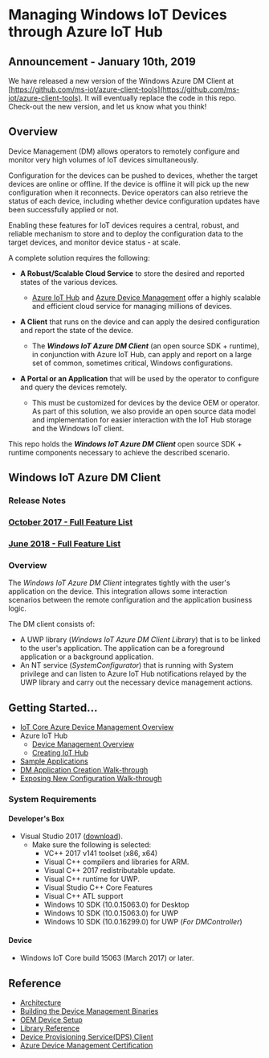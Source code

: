 # Managing Windows IoT Devices through Azure IoT Hub

## Announcement - January 10th, 2019

We have released a new version of the Windows Azure DM Client at [https://github.com/ms-iot/azure-client-tools](https://github.com/ms-iot/azure-client-tools). It will eventually replace the code in this repo. Check-out the new version, and let us know what you think!

## Overview

Device Management (DM) allows operators to remotely configure and monitor very high volumes of IoT devices simultaneously.

Configuration for the devices can be pushed to devices, whether the target devices are online or offline.  If the device is offline it will pick up the new configuration when it reconnects.  Device operators can also retrieve the status of each device, including whether device configuration updates have been successfully applied or not.

Enabling these features for IoT devices requires a central, robust, and reliable mechanism to store and to deploy the configuration data to the target devices, and monitor device status - at scale.

A complete solution requires the following:

- **A Robust/Scalable Cloud Service** to store the desired and reported states of the various devices.
  - [Azure IoT Hub](https://azure.microsoft.com/en-us/services/iot-hub/) and [Azure Device Management](https://docs.microsoft.com/en-us/azure/iot-hub/iot-hub-device-management-overview) offer a highly  scalable and efficient cloud service for managing millions of devices.

- **A Client** that runs on the device and can apply the desired configuration and report the state of the device.
  - The ***Windows IoT Azure DM Client*** (an open source SDK + runtime), in conjunction with Azure IoT Hub, can apply and report on a large set of common, sometimes critical, Windows configurations.

- **A Portal or an Application** that will be used by the operator to configure and query the devices remotely.
  - This must be customized for devices by the device OEM or operator.  As part of this solution, we also provide an open source data model and implementation for easier interaction with the IoT Hub storage and the Windows IoT client.

This repo holds the ***Windows IoT Azure DM Client*** open source SDK + runtime components necessary to achieve the described scenario.

## Windows IoT Azure DM Client

### Release Notes

### [October 2017 - Full Feature List](docs/release-notes-2017-10.md)

### [June 2018 - Full Feature List](docs/release-notes-2018-06.md)

### Overview

The *Windows IoT Azure DM Client* integrates tightly with the user's application on the device. This integration allows some interaction scenarios between the remote configuration and the application business logic.

The DM client consists of:

- A UWP library (*Windows IoT Azure DM Client Library*) that is to be linked to the user's application. The application can be a foreground application or a background application.
- An NT service (*SystemConfigurator*) that is running with System privilege and can listen to Azure IoT Hub notifications relayed by the UWP library and carry out the necessary device management actions.

## Getting Started...

- [IoT Core Azure Device Management Overview](https://blogs.windows.com/buildingapps/2017/04/07/managing-windows-iot-core-devices-azure-iot-hub/)
- Azure IoT Hub
  - [Device Management Overview](https://docs.microsoft.com/en-us/azure/iot-hub/iot-hub-device-management-overview)
  - [Creating IoT Hub](https://docs.microsoft.com/en-us/azure/iot-hub/iot-hub-csharp-csharp-getstarted)
- [Sample Applications](docs/samples.md)
- [DM Application Creation Walk-through](docs/dm-hello-world-overview.md)
- [Exposing New Configuration Walk-through](docs/exposing-new-configuration.md)

### System Requirements

#### Developer's Box

- Visual Studio 2017 ([download](https://www.visualstudio.com/downloads)).
  - Make sure the following is selected:
    - VC++ 2017 v141 toolset (x86, x64)
    - Visual C++ compilers and libraries for ARM.
    - Visual C++ 2017 redistributable update.
    - Visual C++ runtime for UWP.
    - Visual Studio C++ Core Features
    - Visual C++ ATL support
    - Windows 10 SDK (10.0.15063.0) for Desktop
    - Windows 10 SDK (10.0.15063.0) for UWP
    - Windows 10 SDK (10.0.16299.0) for UWP  (*For DMController*)


#### Device

- Windows IoT Core build 15063 (March 2017) or later.

## Reference

- [Architecture](docs/dm-client-architecture.md)
- [Building the Device Management Binaries](docs/building-the-dm-binaries.md)
- [OEM Device Setup](docs/oem-device-setup.md)
- [Library Reference](docs/library-reference.md)
- [Device Provisioning Service(DPS) Client](<https://github.com/ms-iot/iot-azure-dps-client>)
- [Azure Device Management Certification](docs/azure-dm-certification.md)

